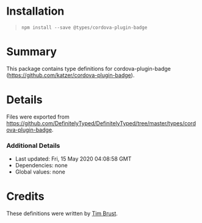 # Installation
> `npm install --save @types/cordova-plugin-badge`

# Summary
This package contains type definitions for cordova-plugin-badge (https://github.com/katzer/cordova-plugin-badge).

# Details
Files were exported from https://github.com/DefinitelyTyped/DefinitelyTyped/tree/master/types/cordova-plugin-badge.

### Additional Details
 * Last updated: Fri, 15 May 2020 04:08:58 GMT
 * Dependencies: none
 * Global values: none

# Credits
These definitions were written by [Tim Brust](https://github.com/timbru31).
